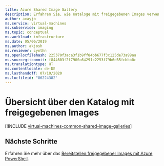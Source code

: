 ```yaml
---
title: Azure Shared Image Gallery
description: Erfahren Sie, wie Kataloge mit freigegebenen Images verwendet werden, um VM-Images in Ihrer Organisation freizugeben.
author: axayjo
ms.service: virtual-machines
ms.subservice: imaging
ms.topic: conceptual
ms.workload: infrastructure
ms.date: 05/06/2019
ms.author: akjosh
ms.reviewer: cynthn
ms.openlocfilehash: 225370f3aca3f1b9ff84bb677f3c125de73a99aa
ms.sourcegitcommit: f844603f2f7900a64291c2253f79b6d65fcbbb0c
ms.translationtype: HT
ms.contentlocale: de-DE
ms.lasthandoff: 07/10/2020
ms.locfileid: "86224382"
---
```

# <a name="shared-image-gallery-overview"></a>Übersicht über den Katalog mit freigegebenen Images


[!INCLUDE [virtual-machines-common-shared-image-galleries](../../../includes/virtual-machines-common-shared-image-galleries.md)]


## <a name="next-steps"></a>Nächste Schritte

Erfahren Sie mehr über das [Bereitstellen freigegebener Images mit Azure PowerShell](shared-images.md).
